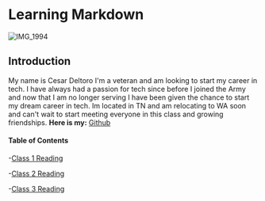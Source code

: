 # Learning Markdown
![IMG_1994](https://user-images.githubusercontent.com/94384875/141853137-d91e9dd0-10d5-4a77-8874-bf71ca260ce9.JPG)


## Introduction
My name is Cesar Deltoro I'm a veteran and am looking to start my career in tech. I have always had a passion for tech since before I joined the Army and now that I am no longer serving I have been given the chance to start my dream career in tech. Im located in TN and am relocating to WA soon and can't wait to start meeting everyone in this class and growing friendships.
**Here is my:**  [Github](https://github.com/cesardeltoroc)

#### Table of Contents
-[Class 1 Reading](class1.md)

-[Class 2 Reading](class2.md)

-[Class 3 Reading](class3.md)
